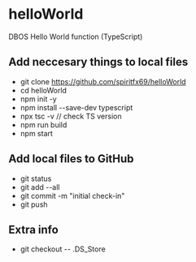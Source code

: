 # helloWorld
DBOS Hello World function (TypeScript)

## Add neccesary things to local files
* git clone https://github.com/spiritfx69/helloWorld
* cd helloWorld
* npm init -y
* npm install --save-dev typescript
* npx tsc -v                                                 // check TS version
* npm run build
* npm start

## Add local files to GitHub
* git status
* git add --all
* git commit -m "initial check-in"
* git push

## Extra info
* git checkout -- .DS_Store